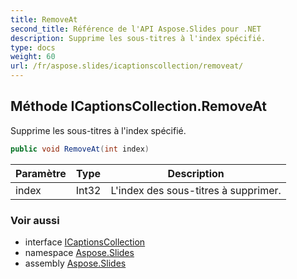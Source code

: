 ```yaml
---
title: RemoveAt
second_title: Référence de l'API Aspose.Slides pour .NET
description: Supprime les sous-titres à l'index spécifié.
type: docs
weight: 60
url: /fr/aspose.slides/icaptionscollection/removeat/
---
```


## Méthode ICaptionsCollection.RemoveAt

Supprime les sous-titres à l'index spécifié.

```csharp
public void RemoveAt(int index)
```

| Paramètre | Type | Description |
| --- | --- | --- |
| index | Int32 | L'index des sous-titres à supprimer. |

### Voir aussi

* interface [ICaptionsCollection](../../icaptionscollection)
* namespace [Aspose.Slides](../../icaptionscollection)
* assembly [Aspose.Slides](../../../)

<!-- NE PAS ÉDITER : généré par xmldocmd pour Aspose.Slides.dll -->